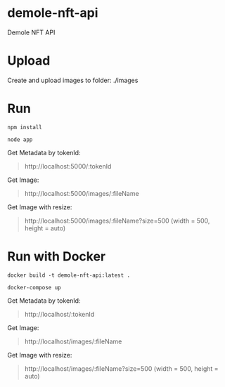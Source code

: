 # demole-nft-api
Demole NFT API

# Upload
Create and upload images to folder: ./images

# Run
`npm install`

`node app`

Get Metadata by tokenId:
> http://localhost:5000/:tokenId
 
Get Image:
> http://localhost:5000/images/:fileName

Get Image with resize:
> http://localhost:5000/images/:fileName?size=500 (width = 500, height = auto)

# Run with Docker
`docker build -t demole-nft-api:latest .`

`docker-compose up`

Get Metadata by tokenId:
> http://localhost/:tokenId

Get Image:
> http://localhost/images/:fileName

Get Image with resize:
> http://localhost/images/:fileName?size=500 (width = 500, height = auto)

